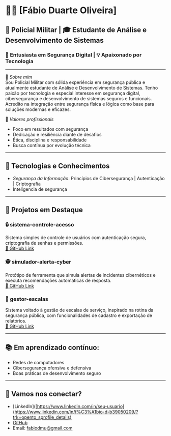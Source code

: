 # 👨‍💻 [Fábio Duarte Oliveira]

## 🚓 Policial Militar | 🎓 Estudante de Análise e Desenvolvimento de Sistemas  
### 🔐 Entusiasta em Segurança Digital | 💡 Apaixonado por Tecnologia

---

🎯 *Sobre mim*  
Sou Policial Militar com sólida experiência em segurança pública e atualmente estudante de Análise e Desenvolvimento de Sistemas. Tenho paixão por tecnologia e especial interesse em segurança digital, cibersegurança e desenvolvimento de sistemas seguros e funcionais. Acredito na integração entre segurança física e lógica como base para soluções modernas e eficazes.

💼 *Valores profissionais*  
- Foco em resultados com segurança  
- Dedicação e resiliência diante de desafios  
- Ética, disciplina e responsabilidade  
- Busca contínua por evolução técnica

---

## 🧠 Tecnologias e Conhecimentos
- *Segurança da Informação*: Princípios de Cibersegurança | Autenticação | Criptografia
- Inteligencia de segurança 

---

## 📂 Projetos em Destaque

### 🔒 sistema-controle-acesso
Sistema simples de controle de usuários com autenticação segura, criptografia de senhas e permissões.  
[🔗 GitHub Link](#)

### 🕵️ simulador-alerta-cyber
Protótipo de ferramenta que simula alertas de incidentes cibernéticos e executa recomendações automáticas de resposta.  
[🔗 GitHub Link](#)

### 🧾 gestor-escalas
Sistema voltado à gestão de escalas de serviço, inspirado na rotina da segurança pública, com funcionalidades de cadastro e exportação de relatórios.  
[🔗 GitHub Link](#)

---

## 📚 Em aprendizado contínuo:
- Redes de computadores
- Cibersegurança ofensiva e defensiva
- Boas práticas de desenvolvimento seguro

---

## 🤝 Vamos nos conectar?

- [LinkedIn]([https://www.linkedin.com/in/seu-usuario](https://www.linkedin.com/in/f%C3%A1bio-d-b39050209/?trk=opento_sprofile_details)
- [GitHub](https://github.com/fabiodmu-ux)
- Email: fabiodmu@gmail.com

